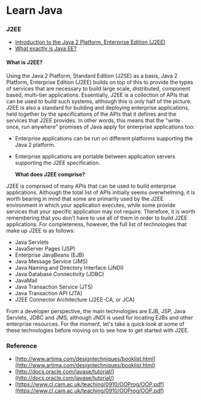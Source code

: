 # Learn Java

### J2EE

* [Introduction to the Java 2 Platform, Enterprise Edition \(J2EE\)](http://www.javaranch.com/journal/2002/10/J2EE.html)
* [What exactly is Java EE?](http://stackoverflow.com/questions/7295096/what-exactly-is-java-ee)

#### What is J2EE?

Using the Java 2 Platform, Standard Edition \(J2SE\) as a basis, Java 2 Platform, Enterprise Edition \(J2EE\) builds on top of this to provide the types of services that are necessary to build large scale, distributed, component based, multi-tier applications. Essentially, J2EE is a collection of APIs that can be used to build such systems, although this is only half of the picture. J2EE is also a standard for building and deploying enterprise applications, held together by the specifications of the APIs that it defines and the services that J2EE provides. In other words, this means that the "write once, run anywhere" promises of Java apply for enterprise applications too:

* Enterprise applications can be run on different platforms supporting the Java 2 platform.
* Enterprise applications are portable between application servers supporting the J2EE specification.

  **What does J2EE comprise?**

J2EE is comprised of many APIs that can be used to build enterprise applications. Although the total list of APIs initially seems overwhelming, it is worth bearing in mind that some are primarily used by the J2EE environment in which your application executes, while some provide services that your specific application may not require. Therefore, it is worth remembering that you don't have to use all of them in order to build J2EE applications. For completeness, however, the full list of technologies that make up J2EE is as follows:

* Java Servlets
* JavaServer Pages \(JSP\)
* Enterprise JavaBeans \(EJB\)
* Java Message Service \(JMS\)
* Java Naming and Directory Interface \(JNDI\)
* Java Database Connectivity \(JDBC\)
* JavaMail
* Java Transaction Service \(JTS\)
* Java Transaction API \(JTA\)
* J2EE Connector Architecture \(J2EE-CA, or JCA\)

From a developer perspective, the main technologies are EJB, JSP, Java Servlets, JDBC and JMS, although JNDI is used for locating EJBs and other enterprise resources. For the moment, let's take a quick look at some of these technologies before moving on to see how to get started with J2EE.

### Reference

* [http://www.artima.com/designtechniques/booklist.html](http://www.artima.com/designtechniques/booklist.html)
* [http://docs.oracle.com/javase/tutorial/](http://docs.oracle.com/javase/tutorial/)
* [https://www.cl.cam.ac.uk/teaching/0910/OOProg/OOP.pdf](https://www.cl.cam.ac.uk/teaching/0910/OOProg/OOP.pdf)


